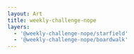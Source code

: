 ```yaml
---
layout: Art
title: weekly-challenge-nope
layers: 
  - '@weekly-challenge-nope/starfield'
  - '@weekly-challenge-nope/boardwalk'
---
```

<br>
<!-- <div class="row">
  <div class="col-6">
    <Layer title="weekly-challenge-nope" :layers="['@weekly-challenge-nope/bg']" help="@weekly-challenge-nope" />
  </div>
  <div class="col-6">
    <Layer title="weekly-challenge-nope" :layers="['@weekly-challenge-nope/bg']" help="@weekly-challenge-nope" />
  </div>
</div> -->